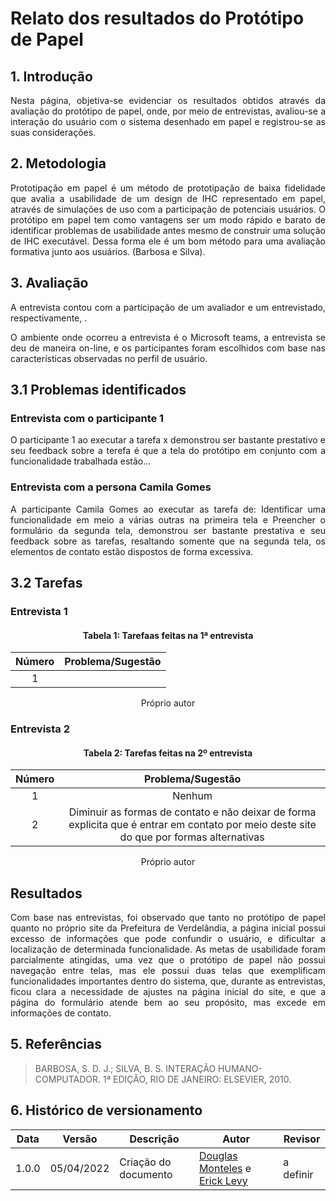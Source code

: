 # Relato dos resultados do Protótipo de Papel

## 1. Introdução

<p align="justify">
	Nesta página, objetiva-se evidenciar os resultados obtidos através da avaliação do protótipo de papel, onde, por meio de entrevistas, avaliou-se a interação do usuário com o sistema desenhado em papel e registrou-se as suas considerações.
</p>

## 2. Metodologia

<p align="justify">
	Prototipação em papel é um método de prototipação de baixa fidelidade que avalia a usabilidade de um design de IHC representado em papel, através de simulações de uso com a participação de potenciais usuários. O protótipo em papel tem como vantagens ser um modo rápido e barato de identificar problemas de usabilidade antes mesmo de construir uma solução de IHC executável. Dessa forma ele é um bom método para uma avaliação formativa junto aos usuários. (Barbosa e Silva).
</p>

## 3. Avaliação

<p align="justify">
	A entrevista contou com a participação de um avaliador e um entrevistado, respectivamente, .
</p>

<p align="justify">
	O ambiente onde ocorreu a entrevista é o Microsoft teams, a entrevista se deu de maneira on-line, e os participantes foram escolhidos com base nas características observadas no perfil de usuário.
</p>

## 3.1 Problemas identificados

### Entrevista com o participante 1

<p align="justify">
	O participante 1 ao executar a tarefa x demonstrou ser bastante prestativo e seu feedback sobre a terefa é que a tela do protótipo em conjunto com a funcionalidade trabalhada estão...
</p>

### Entrevista com a persona Camila Gomes

<p align="justify">
	A participante Camila Gomes ao executar as tarefa de: Identificar uma funcionalidade em meio a várias outras na primeira tela e Preencher o formulário da segunda tela, demonstrou ser bastante prestativa e seu feedback sobre as tarefas, resaltando somente que na segunda tela, os elementos de contato estão dispostos de forma excessiva.
</p>

## 3.2 Tarefas

### Entrevista 1

<center>

#### Tabela 1: Tarefaas feitas na 1ª entrevista

|Número|Problema/Sugestão|
|:----:|:---------------:|
|1||

<figcaption>Próprio autor</figcaption>

</center>

### Entrevista 2

<center>

#### Tabela 2: Tarefas feitas na 2º entrevista

|Número|Problema/Sugestão|
|:----:|:---------------:|
|1|Nenhum|
|2|Diminuir as formas de contato e não deixar de forma explicita que é entrar em contato por meio deste site do que por formas alternativas|

<figcaption>Próprio autor</figcaption>

</center>

## Resultados

<p align="justify">
	Com base nas entrevistas, foi observado que tanto no protótipo de papel quanto no próprio site da Prefeitura de Verdelândia, a página inicial possui excesso de informações que pode confundir o usuário, e dificultar a localização de determinada funcionalidade. As metas de usabilidade foram parcialmente atingidas, uma vez que o protótipo de papel não possui navegação entre telas, mas ele possui duas telas que exemplificam funcionalidades importantes dentro do sistema, que, durante as entrevistas, ficou clara a necessidade de ajustes na página inicial do site, e que a página do formulário atende bem ao seu propósito, mas excede em informações de contato.
</p>

## 5. Referências

> BARBOSA, S. D. J.; SILVA, B. S. INTERAÇÃO HUMANO-COMPUTADOR. 1ª EDIÇÃO, RIO DE JANEIRO: ELSEVIER, 2010.

## 6. Histórico de versionamento

|Data|Versão|Descrição|Autor|Revisor
|-|-|-|-|-|
|1.0.0|05/04/2022| Criação do documento | [Douglas Monteles](https://github.com/douglasmonteles) e [Erick Levy](https://github.com/ericklevy) | a definir |

